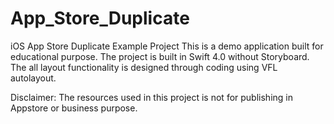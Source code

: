 # App_Store_Duplicate
iOS App Store Duplicate Example Project
This is a demo application built for educational purpose. The project is built in Swift 4.0 without Storyboard. The all layout functionality is designed through coding using VFL autolayout.

Disclaimer: The resources used in this project is not for publishing in Appstore or business purpose. 

